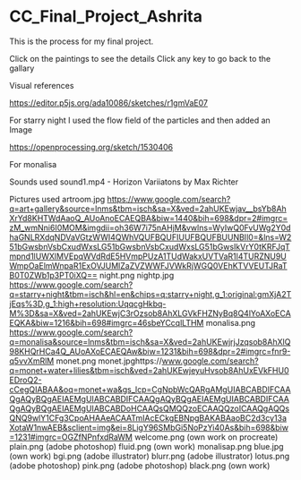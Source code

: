 # CC_Final_Project_Ashrita
This is the process for my final project.

Click on the paintings to see the details
Click any key to go back to the gallary 


Visual references

https://editor.p5js.org/ada10086/sketches/r1gmVaE07 

For starry night I used the flow field of the particles and then added an Image

https://openprocessing.org/sketch/1530406

For monalisa 

Sounds used 
sound1.mp4 - Horizon Variiatons by Max Richter


Pictures used
artroom.jpg https://www.google.com/search?q=art+gallery&source=lnms&tbm=isch&sa=X&ved=2ahUKEwjav__bsYb8AhXrYd8KHTWdAaoQ_AUoAnoECAEQBA&biw=1440&bih=698&dpr=2#imgrc=zM_wmNni6I0MOM&imgdii=oh36W7i75nAHjM&vwlns=WyIwQ0FvUWg2Y0dhaGNLRXdqNDVaVGtzWWI4QWhVQUFBQUFIUUFBQUFBUUNBIl0=&lns=W251bGwsbnVsbCxudWxsLG51bGwsbnVsbCxudWxsLG51bGwsIkVrY0tKRFJqTmpnd1lUWXlMVEpqWVdRdE5HVmpPUzA1TUdWakxUVTVaR1l4TURZNU9UWmpOaElmWnpaR1ExOVJUMlZaZVZWWFJVWkRjWGQ0VEhKTVVEUTJRaTB0T0ZWb1p3PT0iXQ==
night.png 
nightp.jpg https://www.google.com/search?q=starry+night&tbm=isch&hl=en&chips=q:starry+night,g_1:original:gmXjA2TjEqs%3D,g_1:high+resolution:UqqcgHkbq-M%3D&sa=X&ved=2ahUKEwjC3rOzsob8AhXLGVkFHZNyBq8Q4lYoAXoECAEQKA&biw=1216&bih=698#imgrc=46sbeYCcqlLTHM
monalisa.png https://www.google.com/search?q=monalisa&source=lnms&tbm=isch&sa=X&ved=2ahUKEwjrjJzqsob8AhXlQ98KHQrHCa4Q_AUoAXoECAEQAw&biw=1231&bih=698&dpr=2#imgrc=fnr9-q5vvXmRlM
monet.png
monet.jpghttps://www.google.com/search?q=monet+water+lilies&tbm=isch&ved=2ahUKEwjeyuHvsob8AhUxEVkFHU0EDroQ2-cCegQIABAA&oq=monet+wa&gs_lcp=CgNpbWcQARgAMgUIABCABDIFCAAQgAQyBQgAEIAEMgUIABCABDIFCAAQgAQyBQgAEIAEMgUIABCABDIFCAAQgAQyBQgAEIAEMgUIABCABDoHCAAQsQMQQzoECAAQQzoICAAQgAQQsQNQ9wlY1CFg3CpoAHAAeACAATmIAcECkgEBNpgBAKABAaoBC2d3cy13aXotaW1nwAEB&sclient=img&ei=8LigY96SMbGi5NoPzYi40As&bih=698&biw=1231#imgrc=OGZfNPnfxdRaWM
welcome.png (own work on procreate)
plain.png (adobe photoshop)
fluid.png (own work)
monalisap.png
blue.jpg (own work)
bgi.png (adobe illustrator)
blurr.png (adobe illustrator)
lotus.png (adobe photoshop)
pink.png (adobe photoshop)
black.png (own work)




